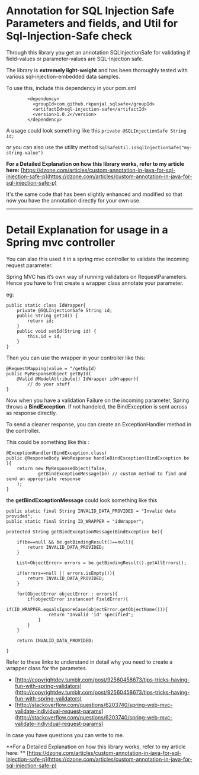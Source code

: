 # Annotation for SQL Injection Safe Parameters and fields, and Util for Sql-Injection-Safe check

Through this library you get an annotation SQLInjectionSafe for validating if field-values or parameter-values are SQL-Injection safe.

The library is **extremely light-weight** and has been thoroughly tested with various sql-injection-embedded data samples.

To use this, include this dependency in your pom.xml

            <dependency>
              <groupId>com.github.rkpunjal.sqlsafe</groupId>
              <artifactId>sql-injection-safe</artifactId>
              <version>1.0.2</version>
            </dependency>

A usage could look something like this
`private @SQLInjectionSafe String id;`

or you can also use the utility method
`SqlSafeUtil.isSqlInjectionSafe("my-string-value")`


**For a Detailed Explanation on how this library works, refer to my article here:**
[https://dzone.com/articles/custom-annotation-in-java-for-sql-injection-safe-p](https://dzone.com/articles/custom-annotation-in-java-for-sql-injection-safe-p)

It's the same code that has been slightly enhanced and modified so that now you have the annotation directly for your own use.

---

# Detail Explanation for usage in a Spring mvc controller

You can also this used it in a spring mvc controller to validate the incoming request parameter.

Spring MVC has it’s own way of running validators on RequestParameters.
Hence you have to first create a wrapper class annotate your parameter.

eg:

	public static class IdWrapper{
		private @SQLInjectionSafe String id;
		public String getId() {
			return id;
		}
		public void setId(String id) {
			this.id = id;
		}
	}


Then you can use the wrapper in your controller like this:


	@RequestMapping(value = "/getById)
	public MyResponseObject getById(
		@Valid @ModelAttribute() IdWrapper idWrapper){
			// do your stuff
	}



Now when you have a validation Failure on the incoming parameter, Spring throws a **BindException**.
If not handeled, the BindException is sent across as response directly.

To send a cleaner response, you can create an ExceptionHandler method in the controller.

This could be something like this :

	@ExceptionHandler(BindException.class)
	public @ResponseBody WebResponse handleBindException(BindException be ){
		return new MyResponseObject(false,
				getBindExceptionMessage(be) // custom method to find and send an appropriate response
		);
	}


the **getBindExceptionMessage** could look something like this

    public static final String INVALID_DATA_PROVIDED = "Invalid data provided";
    public static final String ID_WRAPPER = "idWrapper";

    protected String getBindExceptionMessage(BindException be){

        if(be==null && be.getBindingResult()==null){
            return INVALID_DATA_PROVIDED;
        }

        List<ObjectError> errors = be.getBindingResult().getAllErrors();

        if(errors==null || errors.isEmpty()){
            return INVALID_DATA_PROVIDED;
        }

        for(ObjectError objectError : errors){
            if(objectError instanceof FieldError){
                if(ID_WRAPPER.equalsIgnoreCase(objectError.getObjectName())){
                    return "Invalid 'id' specified";
                }
            }
        }

        return INVALID_DATA_PROVIDED;

    }

Refer to these links to understand in detail why you need to create a wrapper class for the parametes.
- [http://copyrightdev.tumblr.com/post/92560458673/tips-tricks-having-fun-with-spring-validators](http://copyrightdev.tumblr.com/post/92560458673/tips-tricks-having-fun-with-spring-validators)
- [http://stackoverflow.com/questions/6203740/spring-web-mvc-validate-individual-request-params](http://stackoverflow.com/questions/6203740/spring-web-mvc-validate-individual-request-params)


In case you have questions you can write to me.


**For a Detailed Explanation on how this library works, refer to my article here: **
[https://dzone.com/articles/custom-annotation-in-java-for-sql-injection-safe-p](https://dzone.com/articles/custom-annotation-in-java-for-sql-injection-safe-p)